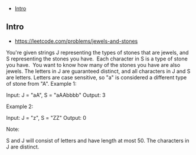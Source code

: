 - [Intro](#intro)

## Intro

- https://leetcode.com/problems/jewels-and-stones

You're given strings J representing the types of stones that are jewels, and S representing the stones you have.  Each character in S is a type of stone you have.  You want to know how many of the stones you have are also jewels.
The letters in J are guaranteed distinct, and all characters in J and S are letters. Letters are case sensitive, so "a" is considered a different type of stone from "A".
Example 1:

Input: J = "aA", S = "aAAbbbb"
Output: 3

Example 2:

Input: J = "z", S = "ZZ"
Output: 0

Note:

S and J will consist of letters and have length at most 50.
The characters in J are distinct.

